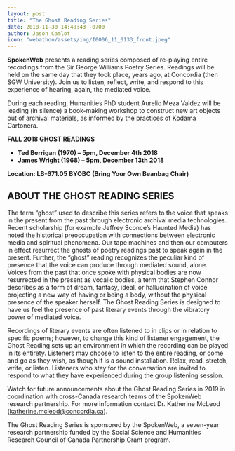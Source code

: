 ```yaml
---
layout: post
title: "The Ghost Reading Series"
date: 2018-11-30 14:48:43 -0700
author: Jason Camlot
icon: "webathon/assets/img/I0006_11_0133_front.jpeg"
---
```


**SpokenWeb** presents a reading series composed of re-playing entire recordings from the Sir George Williams Poetry Series. Readings will be held on the same day that they took place, years ago, at Concordia (then SGW University). Join us to listen, reflect, write, and respond to this experience of hearing, again, the mediated voice.

During each reading, Humanities PhD student Aurelio Meza Valdez will be leading (in silence) a book-making workshop to construct new art objects out of archival materials, as informed by the practices of Kodama Cartonera.

**FALL 2018 GHOST READINGS**
- **Ted Berrigan (1970) – 5pm, December 4th 2018**
- **James Wright (1968) – 5pm, December 13th 2018**

**Location: LB-671.05**
**BYOBC (Bring Your Own Beanbag Chair)**



## ABOUT THE GHOST READING SERIES
The term “ghost” used to describe this series refers to the voice that speaks in the present from the past through electronic archival media technologies.  Recent scholarship (for example Jeffrey Sconce’s Haunted Media) has noted the historical preoccupation with connections between electronic media and spiritual phenomena.  Our tape machines and then our computers in effect resurrect the ghosts of poetry readings past to speak again in the present.  Further, the “ghost” reading recognizes the peculiar kind of presence that the voice can produce through mediated sound, alone.  Voices from the past that once spoke with physical bodies are now resurrected in the present as vocalic bodies, a term that Stephen Connor describes as a form of dream, fantasy, ideal, or hallucination of voice projecting a new way of having or being a body, without the physical presence of the speaker herself.  The Ghost Reading Series is designed to have us feel the presence of past literary events through the vibratory power of mediated voice.

Recordings of literary events are often listened to in clips or in relation to specific poems; however, to change this kind of listener engagement, the Ghost Reading sets up an environment in which the recording can be played in its entirety. Listeners may choose to listen to the entire reading, or come and go as they wish, as though it is a sound installation. Relax, read, stretch, write, or listen. Listeners who stay for the conversation are invited to respond to what they have experienced during the group listening session.

Watch for future announcements about the Ghost Reading Series in 2019 in coordination with cross-Canada research teams of the SpokenWeb research partnership. For more information contact Dr. Katherine McLeod (katherine.mcleod@concordia.ca).

The Ghost Reading Series is sponsored by the SpokenWeb, a seven-year research partnership funded by the Social Science and Humanities Research Council of Canada Partnership Grant program.
